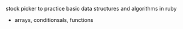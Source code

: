 stock picker to practice basic data structures and algorithms in ruby

- arrays, conditionsals, functions